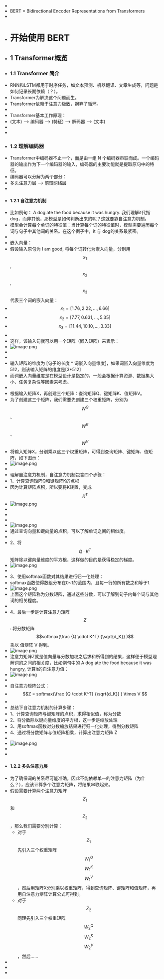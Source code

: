 -
- BERT = Bidirectional Encoder Representations from Transformers
-
- # 开始使用 BERT
- ## 1 Transformer概览
- ### 1.1 Transformer 简介
- RNN和LSTM都用于时序任务，如文本预测、机器翻译、文章生成等，问题是如何记录长期依赖（？）。
- Transformer为解决这个问题而生。
- Transformer依赖于注意力极致，摒弃了循环。
-
- Transformer基本工作原理：
- (文本) --> 编码器 --> (特征) --> 解码器 --> (文本)
-
-
- ### 1.2 理解编码器
- Transformer中编码器不止一个，而是由一组 N 个编码器串联而成。一个编码器的输出作为下一个编码器的输入，编码器的主要功能就是提取原句中的特征。
- 编码器可以分解为两个部分：
- 多头注意力层 --> 前馈网络层
-
- #### 1.2.1 自注意力机制
- 比如例句： A dog ate the food because it was hungry. 我们理解it代指dog，而非其他，那模型是如何判断出来的呢？这就要靠自注意力机制。
- 模型会计算每个单词的特征值：当计算每个词的特征值时，模型需要遍历每个词与句子中其他词的关系。在这个例子中，it 与 dog的关系最紧密。
-
- 嵌入向量：
- 假设输入原句为 I am good, 将每个词转化为嵌入向量，分别用 $$x_1$$, $$x_2$$, $$x_3$$ 代表三个词的嵌入向量：
- $$x_1 = [1.76, 2.22, ..., 6.66]$$
- $$x_2 = [7.77, 0.631, ..., 5.35] $$
- $$x_3 = [11.44, 10.10, ..., 3.33] $$
-
- 这样，该输入句就可以用一个矩阵（嵌入矩阵）来表示：
- ![image.png](../assets/image_1724508963883_0.png)
-
-
- 输入矩阵的维度为 [句子的长度 * 词嵌入向量维度]，如果词嵌入向量维度为512，则该输入矩阵的维度是[3*512]
- 而词嵌入向量维度是在模型设计是指定的，一般会根据计算资源、数据集大小、任务复杂性等因素来考虑。
-
- 根据输入矩阵X，再创建三个矩阵：查询矩阵Q、键矩阵K、值矩阵V。
- 为了创建这三个矩阵，我们需要先创建三个权重矩阵，分别为 $$W^Q$$、$$W^K$$、$$W^V$$
- 将输入矩阵X，分别乘以这三个权重矩阵，可得到查询矩阵、键矩阵、值矩阵，如下图示：
- ![image.png](../assets/image_1724509450575_0.png)
-
- 理解自注意力机制，自注意力机制包含四个步骤：
- 1、计算查询矩阵Q和键矩阵K的点积
- 因为计算矩阵点积，所以要将K转置，变成 $$K^T$$
- ![image.png](../assets/image_1724552500196_0.png)
-
-
-
- ![image.png](../assets/image_1724552584432_0.png)
- 通过查询向量和键向量的点积，可以了解单词之间的相似度。
-
- 2、将$$Q \cdot K^T$$矩阵除以键向量维度的平方根，这样做的目的是获得稳定的梯度。
- ![image.png](../assets/image_1724553231039_0.png)
-
- 3、使用softmax函数对其结果进行归一化处理：
- softmax函数使得数组分布在0~1的范围内，且每一行的所有数之和等于1.
- ![image.png](../assets/image_1724553760888_0.png)
- 上面这个矩阵称为分数矩阵，通过这些分数，可以了解到句子内每个词与其他词的相关程度。
-
- 4、最后一步是计算注意力矩阵 $$Z$$: 将分数矩阵 $$softmax(\frac {Q \cdot K^T} {\sqrt{d_K}} )$$ 乘以 值矩阵 V 得到。
- ![image.png](../assets/image_1724554314956_0.png)
- 注意力矩阵Z就是值向量与分数加权之后求和所得到的结果，这样便于模型理解词的之间的相关度，比如例句中的 A dog ate the food because it was hungry, 计算it的自注意力值：
- ![image.png](../assets/image_1724554761532_0.png)
-
- 自注意力矩阵公式：
- $$Z = softmax(\frac {Q \cdot K^T} {\sqrt{d_K}} ) \times V $$
-
- 总结下自注意力机制的计算步骤：
- 1、计算查询矩阵与键矩阵的点积，求得相似值，称为分数
- 2、将分数除以键向量维度的平方根，这一步是缩放处理
- 3、用softmax函数对分数缩放结果进行归一化处理，得到分数矩阵
- 4、通过将分数矩阵与值矩阵相乘，计算出注意力矩阵 Z
-
- ![image.png](../assets/image_1724556205710_0.png)
-
-
- #### 1.2.2 多头注意力层
- 为了确保词的关系尽可能准确，因此不能依赖单一的注意力矩阵（为什么？），应该计算多个注意力矩阵，将结果串联起来。
- 假设需要计算两个注意力矩阵$$Z_1$$ 和 $$Z_2$$，那么我们需要分别计算：
	- 对于 $$Z_1$$   先引入三个权重矩阵 $$W^Q_1$$   $$W^K_1$$  $$W^V_1$$，然后用矩阵X分别乘以权重矩阵，得到查询矩阵、键矩阵和值矩阵，再用自注意力矩阵计算公式可得到。
	- 对于$$Z_2$$   同理先引入三个权重矩阵 $$W^Q_2$$   $$W^K_2$$  $$W^V_2$$，然后……
-
-
-
